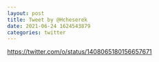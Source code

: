 ```yaml
--- 
layout: post 
title: Tweet by @Hcheserek 
date: 2021-06-24 1624543879 
categories: twitter 
--- 
```

https://twitter.com/o/status/1408065180156657671